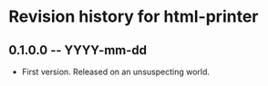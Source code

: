 # Revision history for html-printer

## 0.1.0.0 -- YYYY-mm-dd

* First version. Released on an unsuspecting world.
